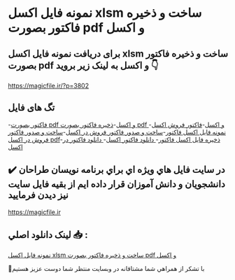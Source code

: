 # نمونه فایل اکسل xlsm ساخت و ذخیره فاکتور بصورت pdf و اکسل

## برای دریافت نمونه فایل اکسل xlsm ساخت و ذخیره فاکتور بصورت pdf و اکسل به لینک زیر بروید 👇

https://magicfile.ir/?p=3802

## تگ های فایل

-[فاکتور بصورت pdf و اکسل](https://magicfile.ir/product/%d9%81%d8%a7%db%8c%d9%84-%d8%a7%da%a9%d8%b3%d9%84-xlsm-%d8%b3%d8%a7%d8%ae%d8%aa-%d9%88-%d8%b0%d8%ae%db%8c%d8%b1%d9%87-%d9%81%d8%a7%da%a9%d8%aa%d9%88%d8%b1-pdf/)-[ذخیره فاکتور بصورت pdf و اکسل](https://magicfile.ir/product/%d9%81%d8%a7%db%8c%d9%84-%d8%a7%da%a9%d8%b3%d9%84-xlsm-%d8%b3%d8%a7%d8%ae%d8%aa-%d9%88-%d8%b0%d8%ae%db%8c%d8%b1%d9%87-%d9%81%d8%a7%da%a9%d8%aa%d9%88%d8%b1-pdf/)-[فاکتور فروش اکسل](https://magicfile.ir/product/%d9%81%d8%a7%db%8c%d9%84-%d8%a7%da%a9%d8%b3%d9%84-xlsm-%d8%b3%d8%a7%d8%ae%d8%aa-%d9%88-%d8%b0%d8%ae%db%8c%d8%b1%d9%87-%d9%81%d8%a7%da%a9%d8%aa%d9%88%d8%b1-pdf/)-[نمونه فایل اکسل فاکتور](https://magicfile.ir/product/%d9%81%d8%a7%db%8c%d9%84-%d8%a7%da%a9%d8%b3%d9%84-xlsm-%d8%b3%d8%a7%d8%ae%d8%aa-%d9%88-%d8%b0%d8%ae%db%8c%d8%b1%d9%87-%d9%81%d8%a7%da%a9%d8%aa%d9%88%d8%b1-pdf/)-[ساخت و صدور فاکتور فروش در اکسل](https://magicfile.ir/product/%d9%81%d8%a7%db%8c%d9%84-%d8%a7%da%a9%d8%b3%d9%84-xlsm-%d8%b3%d8%a7%d8%ae%d8%aa-%d9%88-%d8%b0%d8%ae%db%8c%d8%b1%d9%87-%d9%81%d8%a7%da%a9%d8%aa%d9%88%d8%b1-pdf/)-[ساخت و صدور فاکتور فروش در اکسل pdf](https://magicfile.ir/product/%d9%81%d8%a7%db%8c%d9%84-%d8%a7%da%a9%d8%b3%d9%84-xlsm-%d8%b3%d8%a7%d8%ae%d8%aa-%d9%88-%d8%b0%d8%ae%db%8c%d8%b1%d9%87-%d9%81%d8%a7%da%a9%d8%aa%d9%88%d8%b1-pdf/)-[ذخیره فایل اکسل فاکتور](https://magicfile.ir/product/%d9%81%d8%a7%db%8c%d9%84-%d8%a7%da%a9%d8%b3%d9%84-xlsm-%d8%b3%d8%a7%d8%ae%d8%aa-%d9%88-%d8%b0%d8%ae%db%8c%d8%b1%d9%87-%d9%81%d8%a7%da%a9%d8%aa%d9%88%d8%b1-pdf/)-[ دانلود فاکتور اکسل](https://magicfile.ir/product/%d9%81%d8%a7%db%8c%d9%84-%d8%a7%da%a9%d8%b3%d9%84-xlsm-%d8%b3%d8%a7%d8%ae%d8%aa-%d9%88-%d8%b0%d8%ae%db%8c%d8%b1%d9%87-%d9%81%d8%a7%da%a9%d8%aa%d9%88%d8%b1-pdf/)-[ دانلود فاکتور در اکسل](https://magicfile.ir/product/%d9%81%d8%a7%db%8c%d9%84-%d8%a7%da%a9%d8%b3%d9%84-xlsm-%d8%b3%d8%a7%d8%ae%d8%aa-%d9%88-%d8%b0%d8%ae%db%8c%d8%b1%d9%87-%d9%81%d8%a7%da%a9%d8%aa%d9%88%d8%b1-pdf/)

## ✔️ در سايت فايل هاي ويژه اي براي برنامه نويسان طراحان دانشجويان و دانش آموزان قرار داده ايم از بقيه فايل سايت نيز ديدن فرماييد

https://magicfile.ir


## لينک دانلود اصلي 📥 :

[نمونه فایل اکسل xlsm ساخت و ذخیره فاکتور بصورت pdf و اکسل](https://magicfile.ir/product/%d9%81%d8%a7%db%8c%d9%84-%d8%a7%da%a9%d8%b3%d9%84-xlsm-%d8%b3%d8%a7%d8%ae%d8%aa-%d9%88-%d8%b0%d8%ae%db%8c%d8%b1%d9%87-%d9%81%d8%a7%da%a9%d8%aa%d9%88%d8%b1-pdf/) 


🙏با تشکر از همراهي شما مشتاقانه در وبسایت منتظر شما دوست عزیز هستیم

